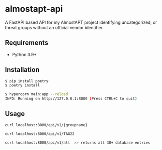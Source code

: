 # almostapt-api

A FastAPI based API for my AlmostAPT project identifying uncategorized, or threat groups without an official vendor identifier.

## Requirements

- Python 3.9+

## Installation

```bash
$ pip install poetry
$ poetry install

$ hypercorn main:app --reload
INFO: Running on http://127.0.0.1:8000 (Press CTRL+C to quit)
```

## Usage

```bash
curl localhost:8000/api/v1/{groupname}

curl localhost:8000/api/v1/TAG22

curl localhost:8000/api/v1/all  >> returns all 30+ database entries

```
